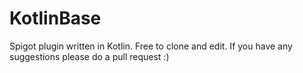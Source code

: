 # KotlinBase
Spigot plugin written in Kotlin. Free to clone and edit.
If you have any suggestions please do a pull request :)
